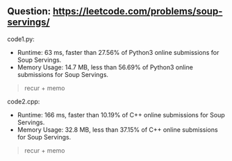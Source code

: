 ## Question: https://leetcode.com/problems/soup-servings/

code1.py:
* Runtime: 63 ms, faster than 27.56% of Python3 online submissions for Soup Servings.
* Memory Usage: 14.7 MB, less than 56.69% of Python3 online submissions for Soup Servings.
> recur + memo

code2.cpp:
* Runtime: 166 ms, faster than 10.19% of C++ online submissions for Soup Servings.
* Memory Usage: 32.8 MB, less than 37.15% of C++ online submissions for Soup Servings.
> recur + memo